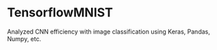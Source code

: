 # TensorflowMNIST
Analyzed CNN efficiency with image classification using Keras, Pandas, Numpy, etc. 
